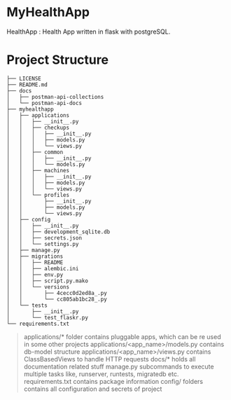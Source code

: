 # MyHealthApp

HealthApp : Health App written in flask with postgreSQL.

# Project Structure
```
├── LICENSE
├── README.md
├── docs
│   ├── postman-api-collections
│   └── postman-api-docs
├── myhealthapp
│   ├── applications
│   │   ├── __init__.py
│   │   ├── checkups
│   │   │   ├── __init__.py
│   │   │   ├── models.py
│   │   │   └── views.py
│   │   ├── common
│   │   │   ├── __init__.py
│   │   │   └── models.py
│   │   ├── machines
│   │   │   ├── __init__.py
│   │   │   ├── models.py
│   │   │   └── views.py
│   │   └── profiles
│   │       ├── __init__.py
│   │       ├── models.py
│   │       └── views.py
│   ├── config
│   │   ├── __init__.py
│   │   ├── development_sqlite.db
│   │   ├── secrets.json
│   │   └── settings.py
│   ├── manage.py
│   ├── migrations
│   │   ├── README
│   │   ├── alembic.ini
│   │   ├── env.py
│   │   ├── script.py.mako
│   │   └── versions
│   │       ├── 4cecc0d2ed8a_.py
│   │       └── cc805ab1bc28_.py
│   └── tests
│       ├── __init__.py
│       └── test_flaskr.py
└── requirements.txt
```

> applications/* folder contains pluggable apps, which can be re used in some other projects
> applications/<app_name>/models.py contains db-model structure
> applications/<app_name>/views.py contains ClassBasedViews to handle HTTP requests
> docs/* holds all documentation related stuff
> manage.py subcommands to execute multiple tasks like, runserver, runtests, migratedb etc.
> requirements.txt contains package information
> config/ folders contains all configuration and secrets of project
